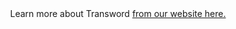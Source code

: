 <!--suppress HtmlDeprecatedAttribute -->

<div align="center">
  Learn more about Transword <a href="https://transword.xyz"> from our website here. </a>
</div>

